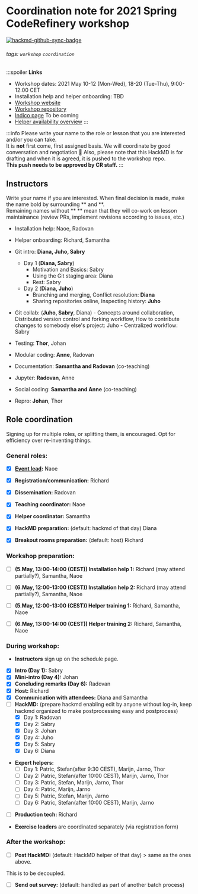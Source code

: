 # Coordination note for 2021 Spring CodeRefinery workshop

[![hackmd-github-sync-badge](https://hackmd.io/l7VDOAyESLuOABRDVLQsvA/badge)](https://hackmd.io/l7VDOAyESLuOABRDVLQsvA)


###### tags: `workshop` `coordination`

:::spoiler
**Links**
- Workshop dates: 2021 May 10-12 (Mon-Wed), 18-20 (Tue-Thu), 9:00-12:00 CET
- Installation help and helper onboarding: TBD
- [Workshop website](https://coderefinery.github.io/2021-05-10-workshop/)
- [Workshop repository](https://github.com/coderefinery/2021-05-10-workshop)
- [Indico page]() To be coming
- [Helper availability overview](https://docs.google.com/spreadsheets/d/1NeIRs7c8br0xjcxxETNd__19JtfEERe-KFd9JUjP0wU/edit#gid=0)
:::

:::info
Please write your name to the role or lesson that you are interested and/or you can take.  
It is **not** first come, first assigned basis. We will coordinate by good conversation and negotiation :slightly_smiling_face: 
Also, please note that this HackMD is for drafting and when it is agreed, it is pushed to the workshop repo.  
**This push needs to be approved by CR staff.**
:::

## Instructors 
Write your name if you are interested. When final decision is made, make the name bold by surrounding ** and **.  
Remaining names without ** ** mean that they will co-work on lesson maintainance (review PRs, implement revisions according to issues, etc.)  

- Installation help: Naoe, Radovan
- Helper onboarding: Richard, Samantha 
- Git intro:  **Diana, Juho, Sabry** 
    - Day 1 (**Diana, Sabry**)
        - Motivation and Basics: Sabry
        - Using the Git staging area: Diana
        - Rest: Sabry
    - Day 2 (**Diana, Juho**)
        - Branching and merging, Conflict resolution: **Diana**
        - Sharing repositories online, Inspecting history: **Juho**
        
- Git collab: (**Juho, Sabry**, Diana)
        - Concepts around collaboration, Distributed version control and forking workflow, How to contribute changes to somebody else's project: Juho
        - Centralized workflow: Sabry
- Testing: **Thor**, Johan 
- Modular coding: **Anne**, Radovan
- Documentation: **Samantha and Radovan** (co-teaching)
- Jupyter: **Radovan**, Anne
- Social coding: **Samantha and Anne** (co-teaching)
- Repro: **Johan**, Thor  

## Role coordination

Signing up for multiple roles, or splitting them, is
encouraged.  Opt for efficiency over re-inventing things.

### General roles:

- [x] **[Event lead](https://coderefinery.github.io/manuals/workshop-administration/):** Naoe
- [x] **Registration/communication:** Richard
- [x] **Dissemination:** Radovan
- [x] **Teaching coordinator:** Naoe
- [x] **Helper coordinator:** Samantha
- [x] **HackMD preparation:** (default: hackmd of that day) Diana
- [x] **Breakout rooms preparation:** (default: host) Richard


### Workshop preparation:

- [ ] **(5.May, 13:00-14:00 (CEST)) Installation help 1:** Richard (may attend partially?), Samantha, Naoe 
- [ ] **(6.May, 12:00-13:00 (CEST)) Installation help 2:** Richard (may attend partially?), Samantha, Naoe  
- [ ] **(5.May, 12:00-13:00 (CEST)) Helper training 1:** Richard, Samantha, Naoe   
- [ ] **(6.May, 13:00-14:00 (CEST)) Helper training 2:** Richard, Samantha, Naoe   


### During workshop:

- **Instructors** sign up on the schedule page.
- [x] **Intro (Day 1):** Sabry
- [x] **Mini-intro (Day 4):** Johan 
- [x] **Concluding remarks (Day 6):** Radovan
- [x] **Host:** Richard
- [x] **Communication with attendees:** Diana and Samantha
- [ ] **HackMD:** (prepare hackmd enabling edit by anyone without log-in, keep hackmd organized to make postprocessing easy and postprocess)
  - [x] Day 1: Radovan
  - [x] Day 2: Sabry
  - [x] Day 3: Johan
  - [x] Day 4: Juho
  - [X] Day 5: Sabry
  - [x] Day 6: Diana
- **Expert helpers:**
  - [ ] Day 1: Patric, Stefan(after 9:30 CEST), Marijn, Jarno, Thor
  - [ ] Day 2: Patric, Stefan(after 10:00 CEST), Marijn, Jarno, Thor
  - [ ] Day 3: Patric, Stefan, Marijn, Jarno, Thor
  - [ ] Day 4: Patric, Marijn, Jarno
  - [ ] Day 5: Patric, Stefan, Marijn, Jarno
  - [ ] Day 6: Patric, Stefan(after 10:00 CEST), Marijn, Jarno
- [ ] **Production tech:** Richard
- **Exercise leaders** are coordinated separately (via registration form)

### After the workshop:

- [ ] **Post HackMD:** (default: HackMD helper of that day) > same as the ones above.

This is to be decoupled.
- [ ] **Send out survey:** (default: handled as part of another batch process)